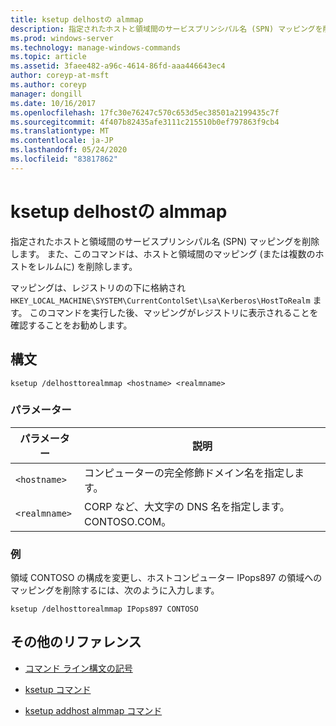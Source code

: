 ```yaml
---
title: ksetup delhostの almmap
description: 指定されたホストと領域間のサービスプリンシパル名 (SPN) マッピングを削除する ksetup delhost almmap コマンドのリファレンストピックです。
ms.prod: windows-server
ms.technology: manage-windows-commands
ms.topic: article
ms.assetid: 3faee482-a96c-4614-86fd-aaa446643ec4
author: coreyp-at-msft
ms.author: coreyp
manager: dongill
ms.date: 10/16/2017
ms.openlocfilehash: 17fc30e76247c570c653d5ec38501a2199435c7f
ms.sourcegitcommit: 4f407b82435afe3111c215510b0ef797863f9cb4
ms.translationtype: MT
ms.contentlocale: ja-JP
ms.lasthandoff: 05/24/2020
ms.locfileid: "83817862"
---
```

# <a name="ksetup-delhosttorealmmap"></a>ksetup delhostの almmap

指定されたホストと領域間のサービスプリンシパル名 (SPN) マッピングを削除します。 また、このコマンドは、ホストと領域間のマッピング (または複数のホストをレルムに) を削除します。

マッピングは、レジストリのの下に格納され `HKEY_LOCAL_MACHINE\SYSTEM\CurrentContolSet\Lsa\Kerberos\HostToRealm` ます。 このコマンドを実行した後、マッピングがレジストリに表示されることを確認することをお勧めします。

## <a name="syntax"></a>構文

```
ksetup /delhosttorealmmap <hostname> <realmname>
```

### <a name="parameters"></a>パラメーター

| パラメーター | 説明 |
| --------- | ----------- |
| `<hostname>` | コンピューターの完全修飾ドメイン名を指定します。 |
| `<realmname>` | CORP など、大文字の DNS 名を指定します。CONTOSO.COM。 |

### <a name="examples"></a>例

領域 CONTOSO の構成を変更し、ホストコンピューター IPops897 の領域へのマッピングを削除するには、次のように入力します。

```
ksetup /delhosttorealmmap IPops897 CONTOSO
```

## <a name="additional-references"></a>その他のリファレンス

- [コマンド ライン構文の記号](command-line-syntax-key.md)

- [ksetup コマンド](ksetup.md)

- [ksetup addhost almmap コマンド](ksetup-addhosttorealmmap.md)
